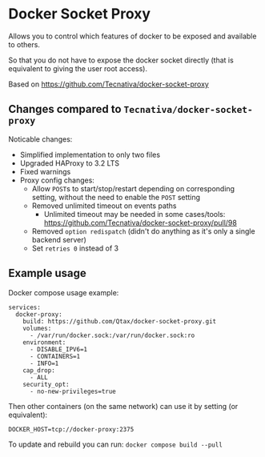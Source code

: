 # Docker Socket Proxy

Allows you to control which features of docker to be exposed and available to others.

So that you do not have to expose the docker socket directly (that is equivalent to giving the user root access).

Based on https://github.com/Tecnativa/docker-socket-proxy


## Changes compared to `Tecnativa/docker-socket-proxy`

Noticable changes:

- Simplified implementation to only two files
- Upgraded HAProxy to 3.2 LTS
- Fixed warnings
- Proxy config changes:
	- Allow `POST`s to start/stop/restart depending on corresponding setting, without the need to enable the `POST` setting
	- Removed unlimited timeout on events paths
		- Unlimited timeout may be needed in some cases/tools: https://github.com/Tecnativa/docker-socket-proxy/pull/98
	- Removed `option redispatch` (didn't do anything as it's only a single backend server)
	- Set `retries 0` instead of 3


## Example usage

Docker compose usage example:

```
services:
  docker-proxy:
    build: https://github.com/Qtax/docker-socket-proxy.git
    volumes:
      - /var/run/docker.sock:/var/run/docker.sock:ro
    environment:
      - DISABLE_IPV6=1
      - CONTAINERS=1
      - INFO=1
    cap_drop:
      - ALL
    security_opt:
      - no-new-privileges=true
```

Then other containers (on the same network) can use it by setting (or equivalent):

```
DOCKER_HOST=tcp://docker-proxy:2375
```

To update and rebuild you can run: `docker compose build --pull`
